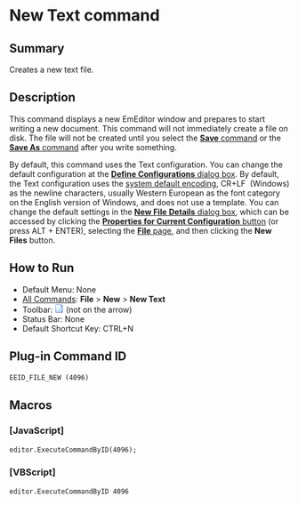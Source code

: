 # New Text command

## Summary

Creates a new text file.

## Description

This command displays a new EmEditor window and prepares to start writing a
new document. This command will not immediately create a file on disk. The
file will not be created until you select the [**Save** command](file_save) or the [**Save As** command](file_save_as) after you write something.

By default, this command uses the Text configuration. You can change the
default configuration at the
[**Define Configurations** dialog box](../../dlg/configurations/index). By default, the Text
configuration uses the [system default encoding](../../glossary/index), CR+LF  (Windows) as the newline characters,
usually Western European as the font category on the English version of
Windows, and does not use a template. You can change the default settings in
the [**New File** **Details** dialog box](../../dlg/properties/file/new_details/index), which can be accessed by clicking the
[**Properties for Current Configuration** button](../tools/customize) (or press ALT + ENTER), selecting the
[**File** page](../../dlg/properties/file/index), and then
clicking the **New**
**Files**
button.

## How to Run

- Default Menu: None
- [All Commands](../tools/all_commands): **File** \> **New** \> **New Text**
- Toolbar: ![](../../images/filenew.gif) (not
on the arrow)
- Status Bar: None
- Default Shortcut Key: CTRL+N

## Plug-in Command ID

```
EEID_FILE_NEW (4096)
```

## Macros

### \[JavaScript\]

```
editor.ExecuteCommandByID(4096);
```

### \[VBScript\]

```
editor.ExecuteCommandByID 4096
```
